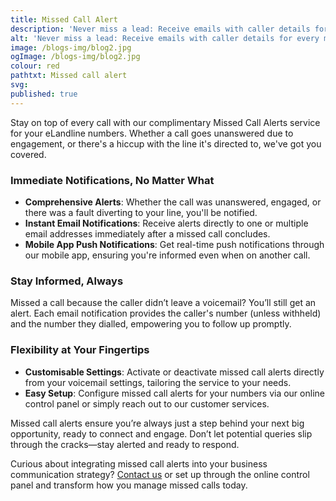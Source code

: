```yaml
---
title: Missed Call Alert
description: 'Never miss a lead: Receive emails with caller details for every missed call.'
alt: 'Never miss a lead: Receive emails with caller details for every missed call.'
image: /blogs-img/blog2.jpg
ogImage: /blogs-img/blog2.jpg
colour: red
pathtxt: Missed call alert
svg: 
published: true
---
```


Stay on top of every call with our complimentary Missed Call Alerts service for your eLandline numbers. Whether a call goes unanswered due to engagement, or there's a hiccup with the line it's directed to, we've got you covered.

### Immediate Notifications, No Matter What

- **Comprehensive Alerts**: Whether the call was unanswered, engaged, or there was a fault diverting to your line, you'll be notified.
- **Instant Email Notifications**: Receive alerts directly to one or multiple email addresses immediately after a missed call concludes.
- **Mobile App Push Notifications**: Get real-time push notifications through our mobile app, ensuring you're informed even when on another call.

### Stay Informed, Always

Missed a call because the caller didn’t leave a voicemail? You’ll still get an alert. Each email notification provides the caller's number (unless withheld) and the number they dialled, empowering you to follow up promptly.

### Flexibility at Your Fingertips

- **Customisable Settings**: Activate or deactivate missed call alerts directly from your voicemail settings, tailoring the service to your needs.
- **Easy Setup**: Configure missed call alerts for your numbers via our online control panel or simply reach out to our customer services.

Missed call alerts ensure you’re always just a step behind your next big opportunity, ready to connect and engage. Don’t let potential queries slip through the cracks—stay alerted and ready to respond.

Curious about integrating missed call alerts into your business communication strategy? [Contact us](#) or set up through the online control panel and transform how you manage missed calls today.